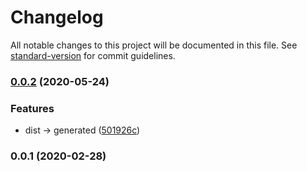 # Changelog

All notable changes to this project will be documented in this file. See [standard-version](https://github.com/conventional-changelog/standard-version) for commit guidelines.

### [0.0.2](https://github.com/tie-team/tie-webpack-start-server/compare/v0.0.1...v0.0.2) (2020-05-24)


### Features

* dist -> generated ([501926c](https://github.com/tie-team/tie-webpack-start-server/commit/501926cb8463a7840fb47b512c38a73866615d9b))

### 0.0.1 (2020-02-28)
